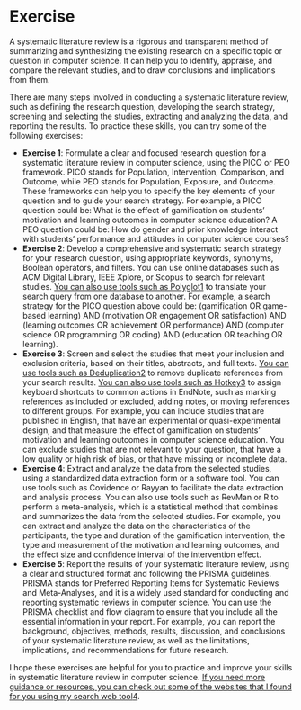 # Exercise

A systematic literature review is a rigorous and transparent method of summarizing and synthesizing the existing research on a specific topic or question in computer science. It can help you to identify, appraise, and compare the relevant studies, and to draw conclusions and implications from them.

There are many steps involved in conducting a systematic literature review, such as defining the research question, developing the search strategy, screening and selecting the studies, extracting and analyzing the data, and reporting the results. To practice these skills, you can try some of the following exercises:

* **Exercise 1**: Formulate a clear and focused research question for a systematic literature review in computer science, using the PICO or PEO framework. PICO stands for Population, Intervention, Comparison, and Outcome, while PEO stands for Population, Exposure, and Outcome. These frameworks can help you to specify the key elements of your question and to guide your search strategy. For example, a PICO question could be: What is the effect of gamification on students’ motivation and learning outcomes in computer science education? A PEO question could be: How do gender and prior knowledge interact with students’ performance and attitudes in computer science courses?
* **Exercise 2**: Develop a comprehensive and systematic search strategy for your research question, using appropriate keywords, synonyms, Boolean operators, and filters. You can use online databases such as ACM Digital Library, IEEE Xplore, or Scopus to search for relevant studies. [You can also use tools such as Polyglot](https://research.idi.ntnu.no/aimasters/files/SLR\_HowTo2018.pdf)[1](https://research.idi.ntnu.no/aimasters/files/SLR\_HowTo2018.pdf) to translate your search query from one database to another. For example, a search strategy for the PICO question above could be: (gamification OR game-based learning) AND (motivation OR engagement OR satisfaction) AND (learning outcomes OR achievement OR performance) AND (computer science OR programming OR coding) AND (education OR teaching OR learning).
* **Exercise 3**: Screen and select the studies that meet your inclusion and exclusion criteria, based on their titles, abstracts, and full texts. [You can use tools such as Deduplication](https://research.idi.ntnu.no/aimasters/files/SLR\_HowTo2018.pdf)[2](https://link.springer.com/article/10.1007/s10639-022-10915-x) to remove duplicate references from your search results. [You can also use tools such as Hotkey](https://research.idi.ntnu.no/aimasters/files/SLR\_HowTo2018.pdf)[3](https://www.udemy.com/course/systematic-literature-review-a-practical-guide/) to assign keyboard shortcuts to common actions in EndNote, such as marking references as included or excluded, adding notes, or moving references to different groups. For example, you can include studies that are published in English, that have an experimental or quasi-experimental design, and that measure the effect of gamification on students’ motivation and learning outcomes in computer science education. You can exclude studies that are not relevant to your question, that have a low quality or high risk of bias, or that have missing or incomplete data.
* **Exercise 4**: Extract and analyze the data from the selected studies, using a standardized data extraction form or a software tool. You can use tools such as Covidence or Rayyan to facilitate the data extraction and analysis process. You can also use tools such as RevMan or R to perform a meta-analysis, which is a statistical method that combines and summarizes the data from the selected studies. For example, you can extract and analyze the data on the characteristics of the participants, the type and duration of the gamification intervention, the type and measurement of the motivation and learning outcomes, and the effect size and confidence interval of the intervention effect.
* **Exercise 5**: Report the results of your systematic literature review, using a clear and structured format and following the PRISMA guidelines. PRISMA stands for Preferred Reporting Items for Systematic Reviews and Meta-Analyses, and it is a widely used standard for conducting and reporting systematic reviews in computer science. You can use the PRISMA checklist and flow diagram to ensure that you include all the essential information in your report. For example, you can report the background, objectives, methods, results, discussion, and conclusions of your systematic literature review, as well as the limitations, implications, and recommendations for future research.

I hope these exercises are helpful for you to practice and improve your skills in systematic literature review in computer science. [If you need more guidance or resources, you can check out some of the websites that I found for you using my search web tool](https://hal.science/hal-01574600/document)[4](https://hal.science/hal-01574600/document).&#x20;
